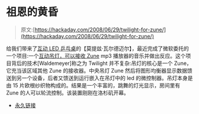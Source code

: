 # 祖恩的黄昏

> 原文:[https://hackaday.com/2008/06/29/twilight-for-zune/](https://hackaday.com/2008/06/29/twilight-for-zune/)

给我们带来了[互动 LED 乒乓桌](http://www.hackaday.com/2008/05/28/embedded-led-pong-table/)的【莫提兹·瓦尔德迈尔】，最近完成了微软委托的一个项目:一个[互动吊灯，可以接收 Zune](http://www.waldemeyer.com/zune.html) mp3 播放器的音乐并做出反应。这个项目背后的技术[Waldemeyer]称之为 Twilight 并不复杂:吊灯的核心是一个 Zune，它充当该区域其他 Zune 的接收器。中央吊灯 Zune 然后将图形均衡器显示数据馈送到另一个设备，后者又馈送到运行嵌入在吊灯中的 led 的微控制器。吊灯本身是由 15 片欧根纱织物构成的。结果是一个丰富的，跳舞的灯光显示，房间里有 Zune 的人可以轮流控制。该装置刚刚在洛杉矶开幕。

*   [永久链接](http://www.waldemeyer.com/zune.html)
